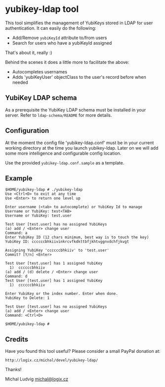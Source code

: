 yubikey-ldap tool
=================

This tool simplifies the management of YubiKeys stored in LDAP
for user authentication. It can easily do the following:

* Add/Remove `yubiKeyId` attribute to/from users
* Search for users who have a yubiKeyId assigned

That's about it, really :)

Behind the scenes it does a little more to facilitate the above:

* Autocompletes usernames
* Adds 'yubiKeyUser' objectClass to the user's record before when needed

YubiKey LDAP schema
-------------------

As a prerequisite the YubiKey LDAP schema must be installed in your
server. Refer to `ldap-schema/README` for more details.

Configuration
-------------

At the moment the config file 'yubikey-ldap.conf' must be in your current
working directory at the time you launch yubikey-ldap. Later on we will
add some more intelligence and configurable config location.

Use the provided `yubikey-ldap.conf.sample` as a template.

Example
-------

	$HOME/yubikey-ldap # ./yubikey-ldap
	Use <Ctrl+D> to exit at any time
	Use <Enter> to return one level up
	
	Enter username (<tab> to autocomplete) or YubiKey Id to manage
	Username or YubiKey: test<TAB>
	Username or YubiKey: test.user
	
	Test User [test.user] has no assigned YubiKeys
	(a) add / <Enter> change user
	Command: a
	Enter YubiKey ID (12 chars minimum, best way is to touch the key)
	YubiKey ID: ccccccbhkiivinkrcvfkdkttbfjkhtvggnvdchfjkvgt
	
	Assigning YubiKey 'ccccccbhkiiv' to 'test.user'
	Commit? [Y/n] <Enter>
	
	Test User [test.user] has 1 assigned YubiKey
	  1)  ccccccbhkiiv
	(a) add / (d) delete / <Enter> change user
	Command: d
	Test User [test.user] has 1 assigned YubiKey
	  1)  ccccccbhkiiv
	
	Enter YubiKey or the index number. Enter when done.
	YubiKey to Delete: 1
	
	Test User [test.user] has no assigned YubiKeys
	(a) add / <Enter> change user
	Command: <Ctrl+D>
	
	$HOME/yubikey-ldap #

Credits
-------

Have you found this tool useful?
Please consider a small PayPal donation at:

    http://logix.cz/michal/devel/yubikey-ldap/

Thanks!

Michal Ludvig <michal@logix.cz>

